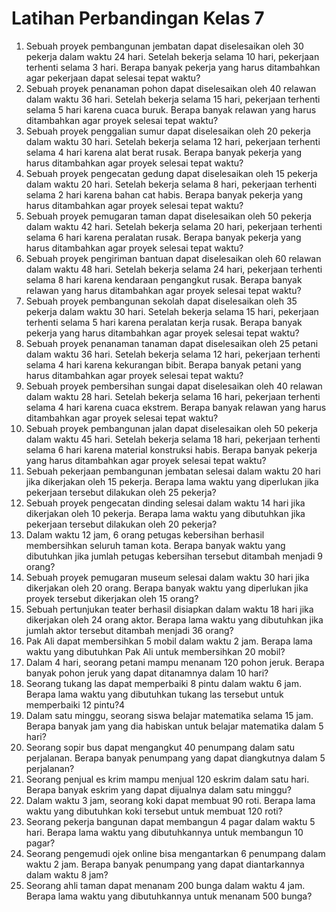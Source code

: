 # Latihan Perbandingan Kelas 7

1. Sebuah proyek pembangunan jembatan dapat diselesaikan oleh 30 pekerja dalam waktu 24 hari. Setelah bekerja selama 10 hari, pekerjaan terhenti selama 3 hari. Berapa banyak pekerja yang harus ditambahkan agar pekerjaan dapat selesai tepat waktu? 
2. Sebuah proyek penanaman pohon dapat diselesaikan oleh 40 relawan dalam waktu 36 hari. Setelah bekerja selama 15 hari, pekerjaan terhenti selama 5 hari karena cuaca buruk. Berapa banyak relawan yang harus ditambahkan agar proyek selesai tepat waktu?
3. Sebuah proyek penggalian sumur dapat diselesaikan oleh 20 pekerja dalam waktu 30 hari. Setelah bekerja selama 12 hari, pekerjaan terhenti selama 4 hari karena alat berat rusak. Berapa banyak pekerja yang harus ditambahkan agar proyek selesai tepat waktu?
4. Sebuah proyek pengecatan gedung dapat diselesaikan oleh 15 pekerja dalam waktu 20 hari. Setelah bekerja selama 8 hari, pekerjaan terhenti selama 2 hari karena bahan cat habis. Berapa banyak pekerja yang harus ditambahkan agar proyek selesai tepat waktu?
5. Sebuah proyek pemugaran taman dapat diselesaikan oleh 50 pekerja dalam waktu 42 hari. Setelah bekerja selama 20 hari, pekerjaan terhenti selama 6 hari karena peralatan rusak. Berapa banyak pekerja yang harus ditambahkan agar proyek selesai tepat waktu?
6. Sebuah proyek pengiriman bantuan dapat diselesaikan oleh 60 relawan dalam waktu 48 hari. Setelah bekerja selama 24 hari, pekerjaan terhenti selama 8 hari karena kendaraan pengangkut rusak. Berapa banyak relawan yang harus ditambahkan agar proyek selesai tepat waktu?
7. Sebuah proyek pembangunan sekolah dapat diselesaikan oleh 35 pekerja dalam waktu 30 hari. Setelah bekerja selama 15 hari, pekerjaan terhenti selama 5 hari karena peralatan kerja rusak. Berapa banyak pekerja yang harus ditambahkan agar proyek selesai tepat waktu?
8. Sebuah proyek penanaman tanaman dapat diselesaikan oleh 25 petani dalam waktu 36 hari. Setelah bekerja selama 12 hari, pekerjaan terhenti selama 4 hari karena kekurangan bibit. Berapa banyak petani yang harus ditambahkan agar proyek selesai tepat waktu?
9. Sebuah proyek pembersihan sungai dapat diselesaikan oleh 40 relawan dalam waktu 28 hari. Setelah bekerja selama 16 hari, pekerjaan terhenti selama 4 hari karena cuaca ekstrem. Berapa banyak relawan yang harus ditambahkan agar proyek selesai tepat waktu?
10. Sebuah proyek pembangunan jalan dapat diselesaikan oleh 50 pekerja dalam waktu 45 hari. Setelah bekerja selama 18 hari, pekerjaan terhenti selama 6 hari karena material konstruksi habis. Berapa banyak pekerja yang harus ditambahkan agar proyek selesai tepat waktu?
11. Sebuah pekerjaan pembangunan jembatan selesai dalam waktu 20 hari jika dikerjakan oleh 15 pekerja. Berapa lama waktu yang diperlukan jika pekerjaan tersebut dilakukan oleh 25 pekerja? 
12. Sebuah proyek pengecatan dinding selesai dalam waktu 14 hari jika dikerjakan oleh 10 pekerja. Berapa lama waktu yang dibutuhkan jika pekerjaan tersebut dilakukan oleh 20 pekerja?
13. Dalam waktu 12 jam, 6 orang petugas kebersihan berhasil membersihkan seluruh taman kota. Berapa banyak waktu yang dibutuhkan jika jumlah petugas kebersihan tersebut ditambah menjadi 9 orang?
14. Sebuah proyek pemugaran museum selesai dalam waktu 30 hari jika dikerjakan oleh 20 orang. Berapa banyak waktu yang diperlukan jika proyek tersebut dikerjakan oleh 15 orang?
15. Sebuah pertunjukan teater berhasil disiapkan dalam waktu 18 hari jika dikerjakan oleh 24 orang aktor. Berapa lama waktu yang dibutuhkan jika jumlah aktor tersebut ditambah menjadi 36 orang?
16. Pak Ali dapat membersihkan 5 mobil dalam waktu 2 jam. Berapa lama waktu yang dibutuhkan Pak Ali untuk membersihkan 20 mobil?
17. Dalam 4 hari, seorang petani mampu menanam 120 pohon jeruk. Berapa banyak pohon jeruk yang dapat ditanamnya dalam 10 hari?
18. Seorang tukang las dapat memperbaiki 8 pintu dalam waktu 6 jam. Berapa lama waktu yang dibutuhkan tukang las tersebut untuk memperbaiki 12 pintu?4
19. Dalam satu minggu, seorang siswa belajar matematika selama 15 jam. Berapa banyak jam yang dia habiskan untuk belajar matematika dalam 5 hari?
20. Seorang sopir bus dapat mengangkut 40 penumpang dalam satu perjalanan. Berapa banyak penumpang yang dapat diangkutnya dalam 5 perjalanan?
21. Seorang penjual es krim mampu menjual 120 eskrim dalam satu hari. Berapa banyak eskrim yang dapat dijualnya dalam satu minggu?
22. Dalam waktu 3 jam, seorang koki dapat membuat 90 roti. Berapa lama waktu yang dibutuhkan koki tersebut untuk membuat 120 roti?
23. Seorang pekerja bangunan dapat membangun 4 pagar dalam waktu 5 hari. Berapa lama waktu yang dibutuhkannya untuk membangun 10 pagar?
24. Seorang pengemudi ojek online bisa mengantarkan 6 penumpang dalam waktu 2 jam. Berapa banyak penumpang yang dapat diantarkannya dalam waktu 8 jam?
25. Seorang ahli taman dapat menanam 200 bunga dalam waktu 4 jam. Berapa lama waktu yang dibutuhkannya untuk menanam 500 bunga?